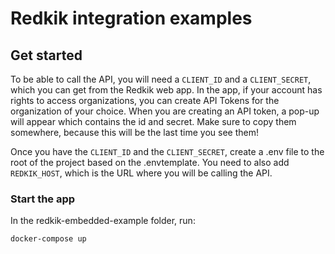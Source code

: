 # Redkik integration examples

## Get started

To be able to call the API, you will need a `CLIENT_ID` and a `CLIENT_SECRET`, which you can get from the Redkik web app. In the app, if your account has rights to access organizations, you can create API Tokens for the organization of your choice. When you are creating an API token, a pop-up will appear which contains the id and secret. Make sure to copy them somewhere, because this will be the last time you see them!

Once you have the `CLIENT_ID` and the `CLIENT_SECRET`, create a .env file to the root of the project based on the .envtemplate. You need to also add `REDKIK_HOST`, which is the URL where you will be calling the API.

### Start the app

In the redkik-embedded-example folder, run:

```bash
docker-compose up
```
